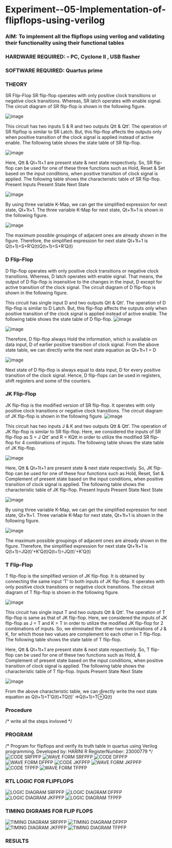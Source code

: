# Experiment--05-Implementation-of-flipflops-using-verilog
### AIM: To implement all the flipflops using verilog and validating their functionality using their functional tables
### HARDWARE REQUIRED:  – PC, Cyclone II , USB flasher
### SOFTWARE REQUIRED:   Quartus prime
### THEORY 
SR Flip-Flop
SR flip-flop operates with only positive clock transitions or negative clock transitions. Whereas, SR latch operates with enable signal. The circuit diagram of SR flip-flop is shown in the following figure.

![image](https://user-images.githubusercontent.com/36288975/167910294-bb550548-b1dc-4cba-9044-31d9037d476b.png)

 
This circuit has two inputs S & R and two outputs Qtt & Qtt’. The operation of SR flipflop is similar to SR Latch. But, this flip-flop affects the outputs only when positive transition of the clock signal is applied instead of active enable.
The following table shows the state table of SR flip-flop.


![image](https://user-images.githubusercontent.com/36288975/167910648-ced88e69-869c-42e2-9718-a285a3902446.png)


Here, Qtt & Qt+1t+1 are present state & next state respectively. So, SR flip-flop can be used for one of these three functions such as Hold, Reset & Set based on the input conditions, when positive transition of clock signal is applied. The following table shows the characteristic table of SR flip-flop.
Present Inputs	Present State	Next State


![image](https://user-images.githubusercontent.com/36288975/167908180-5fc9d589-1cb5-41f5-b2c8-927e04f5f387.png)

By using three variable K-Map, we can get the simplified expression for next state, Qt+1t+1. The three variable K-Map for next state, Qt+1t+1 is shown in the following figure.

![image](https://user-images.githubusercontent.com/36288975/167908214-25b30a54-db20-4bcb-9385-5f93a1982a09.png)

 
The maximum possible groupings of adjacent ones are already shown in the figure. Therefore, the simplified expression for next state Qt+1t+1 is
Q(t+1)=S+R′Q(t)Q(t+1)=S+R′Q(t)


### D Flip-Flop
D flip-flop operates with only positive clock transitions or negative clock transitions. Whereas, D latch operates with enable signal. That means, the output of D flip-flop is insensitive to the changes in the input, D except for active transition of the clock signal. The circuit diagram of D flip-flop is shown in the following figure.
 
This circuit has single input D and two outputs Qtt & Qtt’. The operation of D flip-flop is similar to D Latch. But, this flip-flop affects the outputs only when positive transition of the clock signal is applied instead of active enable.
The following table shows the state table of D flip-flop.
![image](https://user-images.githubusercontent.com/36288975/167908342-e03f0cbb-5958-43bb-b74a-5e3ec2341675.png)

![image](https://user-images.githubusercontent.com/36288975/167910325-aeef0739-0a54-40e2-bebd-6f5fa0cad10e.png)



Therefore, D flip-flop always Hold the information, which is available on data input, D of earlier positive transition of clock signal. From the above state table, we can directly write the next state equation as
Qt+1t+1 = D



![image](https://user-images.githubusercontent.com/36288975/167908850-d39d07ba-7f9d-490a-b9f2-274e189fd047.png)

Next state of D flip-flop is always equal to data input, D for every positive transition of the clock signal. Hence, D flip-flops can be used in registers, shift registers and some of the counters.


### JK Flip-Flop
JK flip-flop is the modified version of SR flip-flop. It operates with only positive clock transitions or negative clock transitions. The circuit diagram of JK flip-flop is shown in the following figure.
![image](https://user-images.githubusercontent.com/36288975/167910378-d2d984a7-2815-4d17-8c41-ee4bdf59ec24.png) 

 
This circuit has two inputs J & K and two outputs Qtt & Qtt’. The operation of JK flip-flop is similar to SR flip-flop. Here, we considered the inputs of SR flip-flop as S = J Qtt’ and R = KQtt in order to utilize the modified SR flip-flop for 4 combinations of inputs.
The following table shows the state table of JK flip-flop.


![image](https://user-images.githubusercontent.com/36288975/167908575-59c35afb-50d3-46a2-888c-47478a3179d5.png)

Here, Qtt & Qt+1t+1 are present state & next state respectively. So, JK flip-flop can be used for one of these four functions such as Hold, Reset, Set & Complement of present state based on the input conditions, when positive transition of clock signal is applied. The following table shows the characteristic table of JK flip-flop.
Present Inputs	Present State	Next State

![image](https://user-images.githubusercontent.com/36288975/167908664-c854ffe9-0bd3-44c2-bfa6-e53928181c69.png)


By using three variable K-Map, we can get the simplified expression for next state, Qt+1t+1. Three variable K-Map for next state, Qt+1t+1 is shown in the following figure.
 
 
 ![image](https://user-images.githubusercontent.com/36288975/167908688-fa93c3e9-8323-4864-947d-c11d163d5a90.png)

The maximum possible groupings of adjacent ones are already shown in the figure. Therefore, the simplified expression for next state Qt+1t+1 is
Q(t+1)=JQ(t)′+K′Q(t)Q(t+1)=JQ(t)′+K′Q(t)



### T Flip-Flop
T flip-flop is the simplified version of JK flip-flop. It is obtained by connecting the same input ‘T’ to both inputs of JK flip-flop. It operates with only positive clock transitions or negative clock transitions. The circuit diagram of T flip-flop is shown in the following figure.

![image](https://user-images.githubusercontent.com/36288975/167911534-5f3c445d-bc68-46e2-9a9c-7efce5febc60.png)



This circuit has single input T and two outputs Qtt & Qtt’. The operation of T flip-flop is same as that of JK flip-flop. Here, we considered the inputs of JK flip-flop as J = T and K = T in order to utilize the modified JK flip-flop for 2 combinations of inputs. So, we eliminated the other two combinations of J & K, for which those two values are complement to each other in T flip-flop.
The following table shows the state table of T flip-flop.



Here, Qtt & Qt+1t+1 are present state & next state respectively. So, T flip-flop can be used for one of these two functions such as Hold, & Complement of present state based on the input conditions, when positive transition of clock signal is applied. The following table shows the characteristic table of T flip-flop.
Inputs	Present State	Next State


![image](https://user-images.githubusercontent.com/36288975/167909015-53aa9450-3f28-4202-887a-79d88228f8a0.png)

From the above characteristic table, we can directly write the next state equation as
Q(t+1)=T′Q(t)+TQ(t)′
⇒Q(t+1)=T⊕Q(t)

### Procedure
/* write all the steps invloved */



### PROGRAM 
/*
Program for flipflops  and verify its truth table in quartus using Verilog programming.
Developed by: HARINI R
RegisterNumber:  23000779
*/
![CODE SRFPFP](https://github.com/raja-harini/Experiment--05-Implementation-of-flipflops-using-verilog/assets/149037372/a161d7b9-f02c-4754-9be7-fec1acec8c4b)
![WAVE FORM SRFPFP](https://github.com/raja-harini/Experiment--05-Implementation-of-flipflops-using-verilog/assets/149037372/65a076fb-7729-47b9-aa27-9027176b2ff6)
![CODE DFPFP](https://github.com/raja-harini/Experiment--05-Implementation-of-flipflops-using-verilog/assets/149037372/9a711212-9f45-4bd7-9a47-6d765dd4360e)
![WAVE FORM DFPFP](https://github.com/raja-harini/Experiment--05-Implementation-of-flipflops-using-verilog/assets/149037372/fe39c500-509b-45d3-a8ee-f35357729eb2)
![CODE JKFPFP](https://github.com/raja-harini/Experiment--05-Implementation-of-flipflops-using-verilog/assets/149037372/c4eee5c1-cca7-4a63-8a9f-9506176e3681)
![WAVE FORM JKFPFP](https://github.com/raja-harini/Experiment--05-Implementation-of-flipflops-using-verilog/assets/149037372/cab86fc7-e10f-4d89-acab-76eec67ba7da)
![CODE TFPFP](https://github.com/raja-harini/Experiment--05-Implementation-of-flipflops-using-verilog/assets/149037372/78297c04-116b-4206-b48d-6c66fc8803d2)
![WAVE FORM TFPFP](https://github.com/raja-harini/Experiment--05-Implementation-of-flipflops-using-verilog/assets/149037372/ac238bb1-fc64-418b-aa11-1cd2a9d04208)

### RTL LOGIC FOR FLIPFLOPS 
![LOGIC DIAGRAM SRFPFP](https://github.com/raja-harini/Experiment--05-Implementation-of-flipflops-using-verilog/assets/149037372/9403d6eb-98b7-4a56-a2b7-a6dc65aa8d42)
![LOGIC DIAGRAM DFPFP](https://github.com/raja-harini/Experiment--05-Implementation-of-flipflops-using-verilog/assets/149037372/ea13d760-9934-41e2-b8da-d78a76b958c6)
![LOGIC DIAGRAM JKFPFP](https://github.com/raja-harini/Experiment--05-Implementation-of-flipflops-using-verilog/assets/149037372/b0c1424c-b694-4060-90c7-5db6c9ae5a9b)
![LOGIC DIAGRAM TFPFP](https://github.com/raja-harini/Experiment--05-Implementation-of-flipflops-using-verilog/assets/149037372/82f9b95c-45a7-47f5-b47e-d47aabcd69be)

### TIMING DIGRAMS FOR FLIP FLOPS 
![TIMING DIAGRAM SRFPFP](https://github.com/raja-harini/Experiment--05-Implementation-of-flipflops-using-verilog/assets/149037372/80ce7031-3411-49e7-abb8-791c7a1f264f)
![TIMING DIAGRAM DFPFP](https://github.com/raja-harini/Experiment--05-Implementation-of-flipflops-using-verilog/assets/149037372/349e1014-2bdf-48e8-b031-e783829e52e9)
![TIMING DIAGRAM JKFPFP](https://github.com/raja-harini/Experiment--05-Implementation-of-flipflops-using-verilog/assets/149037372/f07afcf3-cbef-4350-a97c-1d8ace575cb9)
![TIMING DIAGRAM  TFPFP](https://github.com/raja-harini/Experiment--05-Implementation-of-flipflops-using-verilog/assets/149037372/2fcf4029-484c-4fe5-aaf0-d32fff458372)

### RESULTS 
